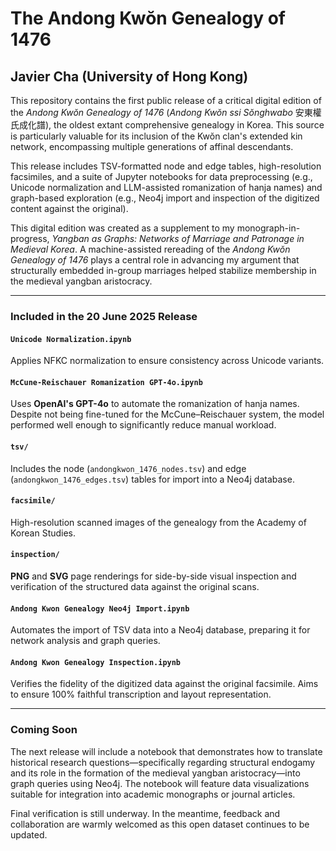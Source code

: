 # The Andong Kwŏn Genealogy of 1476

## Javier Cha (University of Hong Kong)

This repository contains the first public release of a critical digital edition of the *Andong Kwŏn Genealogy of 1476* (*Andong Kwŏn ssi Sŏnghwabo* 安東權氏成化譜), the oldest extant comprehensive genealogy in Korea. This source is particularly valuable for its inclusion of the Kwŏn clan's extended kin network, encompassing multiple generations of affinal descendants.

This release includes TSV-formatted node and edge tables, high-resolution facsimiles, and a suite of Jupyter notebooks for data preprocessing (e.g., Unicode normalization and LLM-assisted romanization of hanja names) and graph-based exploration (e.g., Neo4j import and inspection of the digitized content against the original).

This digital edition was created as a supplement to my monograph-in-progress, _Yangban as Graphs: Networks of Marriage and Patronage in Medieval Korea_. A machine-assisted rereading of the *Andong Kwŏn Genealogy of 1476* plays a central role in advancing my argument that structurally embedded in-group marriages helped stabilize membership in the medieval yangban aristocracy.

---

### Included in the 20 June 2025 Release

#### `Unicode Normalization.ipynb`
Applies NFKC normalization to ensure consistency across Unicode variants.

#### `McCune-Reischauer Romanization GPT-4o.ipynb`
Uses **OpenAI's GPT-4o** to automate the romanization of hanja names. Despite not being fine-tuned for the McCune–Reischauer system, the model performed well enough to significantly reduce manual workload.

#### `tsv/`
Includes the node (`andongkwon_1476_nodes.tsv`) and edge (`andongkwon_1476_edges.tsv`) tables for import into a Neo4j database.

#### `facsimile/`
High-resolution scanned images of the genealogy from the Academy of Korean Studies.

#### `inspection/`
**PNG** and **SVG** page renderings for side-by-side visual inspection and verification of the structured data against the original scans.

#### `Andong Kwon Genealogy Neo4j Import.ipynb`
Automates the import of TSV data into a Neo4j database, preparing it for network analysis and graph queries.

#### `Andong Kwon Genealogy Inspection.ipynb`
Verifies the fidelity of the digitized data against the original facsimile. Aims to ensure 100% faithful transcription and layout representation.

---

### Coming Soon

The next release will include a notebook that demonstrates how to translate historical research questions—specifically regarding structural endogamy and its role in the formation of the medieval yangban aristocracy—into graph queries using Neo4j. The notebook will feature data visualizations suitable for integration into academic monographs or journal articles.

Final verification is still underway. In the meantime, feedback and collaboration are warmly welcomed as this open dataset continues to be updated.
